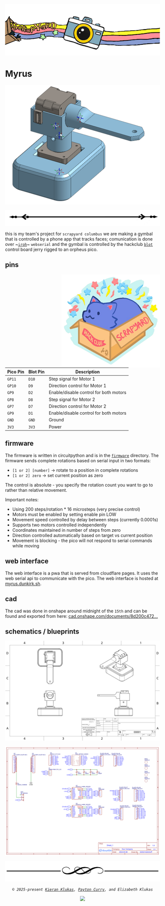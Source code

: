 ![scrapyard box with rainbow coming out and envoloping a camera](https://raw.githubusercontent.com/taciturnaxolotl/myrus/main/.github/images/logo.png)

# Myrus

![cad](https://raw.githubusercontent.com/taciturnaxolotl/myrus/main/.github/images/assembly.png)

<p align="center">
	<img src="https://raw.githubusercontent.com/taciturnaxolotl/carriage/main/.github/images/line-break-thin.svg" />
</p>

this is my team's project for `scrapyard columbus` we are making a gymbal that is controlled by a phone app that tracks faces; comunication is done over ~[`iroh`](https://www.iroh.computer/)~ `webserial` and the gymbal is controlled by the hackclub [`blot`](https://blot.hackclub.com) control board jerry rigged to an orpheus pico.

## pins

<img src="https://raw.githubusercontent.com/taciturnaxolotl/myrus/main/.github/images/acon-scrapyard-live-footage.png" width=320 align="right" />

| Pico Pin | Blot Pin | Description |
|----------|----------|-------------|
| `GP11` | `D10` | Step signal for Motor 1 |
| `GP10` | `D9` | Direction control for Motor 1 |
| `GP9` | `D2` | Enable/disable control for both motors |
| `GP8` | `D8` | Step signal for Motor 2 |
| `GP7` | `D7` | Direction control for Motor 2 |
| `GP9` | `D1` | Enable/disable control for both motors |
| `GND` | `GND` | Ground |
| `3V3` | `3V3` | Power |

## firmware

The firmware is written in circuitpython and is in the [`firmware`](/firmware) directory.
The firmware sends complete rotations based on serial input in two formats:
- `[1 or 2] [number]` -> rotate to a position in complete rotations
- `[1 or 2] zero` -> set current position as zero

The control is absolute - you specify the rotation count you want to go to rather than relative movement.

Important notes:
- Using 200 steps/rotation * 16 microsteps (very precise control)
- Motors must be enabled by setting enable pin LOW
- Movement speed controlled by delay between steps (currently 0.0001s) 
- Supports two motors controlled independently
- Coordinates maintained in number of steps from zero
- Direction controlled automatically based on target vs current position
- Movement is blocking - the pico will not respond to serial commands while moving

## web interface

The web interface is a pwa that is served from cloudflare pages. It uses the web serial api to communicate with the pico. The web interface is hosted at [myrus.dunkirk.sh](https://myrus.dunkirk.sh).

## cad

The cad was done in onshape around midnight of the `15th` and can be found and exported from here: [cad.onshape.com/documents/8d200c472...](https://cad.onshape.com/documents/8d200c472fc5b660efdf8352/w/ff1d53ebe00121ac7a3c9bc5/e/6edac687c4356b98c8934741?renderMode=0&uiState=67d649b588856c134638cb6b)

## schematics / blueprints

![blueprint](https://raw.githubusercontent.com/taciturnaxolotl/myrus/main/.github/images/blueprint.svg)

![blot schematic](https://raw.githubusercontent.com/taciturnaxolotl/myrus/master/.github/images/blot-schematic.svg)

<p align="center">
	<img src="https://raw.githubusercontent.com/taciturnaxolotl/carriage/main/.github/images/line-break.svg" />
</p>

<p align="center">
	<i><code>&copy 2025-present <a href="https://github.com/taciturnaxolotl">Kieran Klukas</a>, <a href="https://github.com/paytontech">Payton Curry</a>, and Elizabeth Klukas</code></i>
</p>

<p align="center">
	<a href="https://github.com/taciturnaxolotl/myrus/blob/master/LICENSE.md"><img src="https://img.shields.io/static/v1.svg?style=for-the-badge&label=License&message=AGPL 3.0&logoColor=d9e0ee&colorA=363a4f&colorB=b7bdf8"/></a>
</p>
